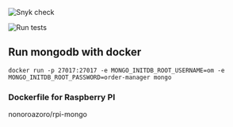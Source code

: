 ![Snyk check](https://github.com/Setre14/om-server/workflows/Snyk%20check/badge.svg)

![Run tests](https://github.com/setre-jku-cs/om-server/workflows/Run%20tests/badge.svg)

## Run mongodb with docker

`docker run -p 27017:27017 -e MONGO_INITDB_ROOT_USERNAME=om -e MONGO_INITDB_ROOT_PASSWORD=order-manager mongo`

### Dockerfile for Raspberry PI

nonoroazoro/rpi-mongo
